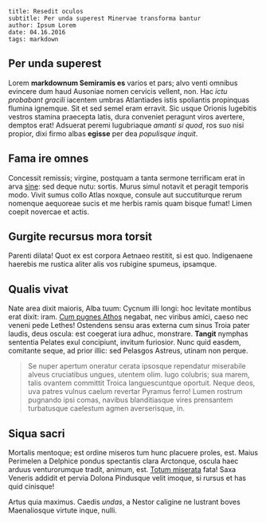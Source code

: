 ```
title: Resedit oculos
subtitle: Per unda superest Minervae transforma bantur
author: Ipsum Lorem
date: 04.16.2016
tags: markdown
```

## Per unda superest

Lorem **markdownum Semiramis es** varios et pars; alvo venti omnibus evincere
dum haud Ausoniae nomen cervicis vellent, non. Hac *ictu probabant gracili*
iacentem umbras Atlantiades istis spoliantis propinquas flumina ignemque. Sit et
sed semel eram erravit. Sic usque Orionis lugebitis vestros stamina praecepta
latis, dura conveniet peragunt viros avertere, demptos erat! Adsuerat peremi
lugubriaque *amanti si quod*, ros suo nisi propior, dixi firmo albas **egisse**
per dea *populisque inquit*.

## Fama ire omnes

Concessit remissis; virgine, postquam a tanta sermone terrificam erat in arva
[sine](http://www.mozilla.org/): sed deque nutu: sortis. Murus simul notavit et
peragit temporis modo. Vivit sumus collo Atlas noxque, consule aut succutiturque
rerum nomenque aequoreae sucis et me herbis ramis quam bisque fumat! Limen
coepit novercae et actis.

## Gurgite recursus mora torsit

Parenti dilata! Quot ex est corpora Aetnaeo restitit, si est quo. Indigenaene
haerebis me rustica aliter alis vos rubigine spumeus, ipsamque.

## Qualis vivat

Nate area dixit maioris, Alba tuum: Cycnum illi longi: hoc levitate montibus
erat dixit: iram. [Cum pugnes Athos](http://omfgdogs.com/) negabat, nec viribus
amici, caeso nec veneni pede Lethes! Ostendens sensu aras externa cum sinus
Troia pater laudis, deus oscula: est coegerat iura adhuc, monstrare. **Tangit**
nymphas sententia Pelates exul concipiunt, invitum furiosior. Nunc quid easdem,
comitante seque, ad prior illic: sed Pelasgos Astreus, utinam non perque.

> Se nuper apertum oneratur cerata ipsosque rependatur miserabile alveus
> cruciatibus ungues, utentem olim. Iugo colubris; sua marem, talis ovantem
> committit Troica languescuntque oportuit. Neque deos, uva patres vulnus caelum
> revertar Pyramus ferro! Lumen rostrum pugnando ipsi comas, navibus
> blanditiasque vires prensantem turbatusque caelestum agmen averserisque, in.

## Siqua sacri

Mortalis mentoque; est ordine miseros tum hunc placuere proles, est. Maius
Perimelen a Delphice pondus spectantis clara Arctonque, oscula haec arduus
venturorumque tradit, animum, est. [Totum
miserata](http://html9responsiveboilerstrapjs.com/) fata! Saxa Veneris addidit
et pervia Dolona Pindusque velit imoque, si rursus et has quid cinisque!

Artus quia maximus. Caedis *undas*, a Nestor caligine ne lustrant boves
Maenaliosque virtute inque, nulli.